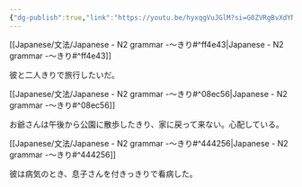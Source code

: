 ```yaml
---
{"dg-publish":true,"link":"https://youtu.be/hyxqgVuJGlM?si=G0ZVRgBvXdYNF8v9","tags":["Japanese-grammar","N2"],"permalink":"/Notes/LN - N2 grammar -～きり/","dgPassFrontmatter":true}
---
```


[[Japanese/文法/Japanese - N2 grammar -～きり#^ff4e43\|Japanese - N2 grammar -～きり#^ff4e43]]

彼と二人きりで旅行したいだ。

[[Japanese/文法/Japanese - N2 grammar -～きり#^08ec56\|Japanese - N2 grammar -～きり#^08ec56]]

お爺さんは午後から公園に散歩したきり、家に戻って来ない。心配している。

[[Japanese/文法/Japanese - N2 grammar -～きり#^444256\|Japanese - N2 grammar -～きり#^444256]]

彼は病気のとき、息子さんを付きっきりで看病した。